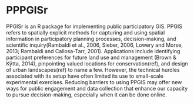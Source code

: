 # PPPGISr
PPGISr is an R package for implementing public participatory GIS. PPGIS refers to spatially explicit methods for capturing and using spatial information in participatory planning processes, decision-making, and scientific inquiry(Rambaldi et al., 2006, Sieber, 2006, Lowery and Morse, 2013; Rambaldi and Callosa-Tarr, 2001). Applications include identifying participant preferences for future land use and management (Brown & Kÿtta, 2014), pinpointing valued locations for conservation(ref), and design of urban landscapes(ref) to name a few. However, the technical hurdles associated with its setup have often limited its use to small-scale experimental exercises. Reducing barriers to using PPGIS may offer new ways for public engagement and data collection that enhance our capacity to pursue decision-making, especially when it can be done online. 
